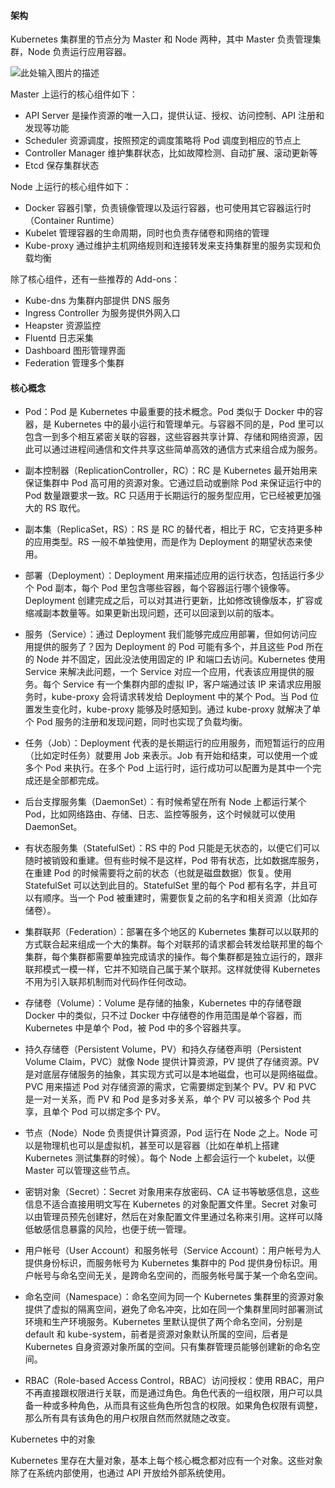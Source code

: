#### 架构

Kubernetes 集群里的节点分为 Master 和 Node 两种，其中 Master 负责管理集群，Node 负责运行应用容器。

![此处输入图片的描述](https://doc.shiyanlou.com/document-uid606277labid5982timestamp1531471340717.png)

Master 上运行的核心组件如下：

- API Server 是操作资源的唯一入口，提供认证、授权、访问控制、API 注册和发现等功能
- Scheduler 资源调度，按照预定的调度策略将 Pod 调度到相应的节点上
- Controller Manager 维护集群状态，比如故障检测、自动扩展、滚动更新等
- Etcd 保存集群状态

Node 上运行的核心组件如下：

- Docker 容器引擎，负责镜像管理以及运行容器，也可使用其它容器运行时（Container Runtime）
- Kubelet 管理容器的生命周期，同时也负责存储卷和网络的管理
- Kube-proxy 通过维护主机网络规则和连接转发来支持集群里的服务实现和负载均衡

除了核心组件，还有一些推荐的 Add-ons：

- Kube-dns 为集群内部提供 DNS 服务
- Ingress Controller 为服务提供外网入口
- Heapster 资源监控
- Fluentd 日志采集
- Dashboard 图形管理界面
- Federation 管理多个集群



#### 核心概念

+ Pod：Pod 是 Kubernetes 中最重要的技术概念。Pod 类似于 Docker 中的容器，是 Kubernetes 中的最小运行和管理单元。与容器不同的是，Pod 里可以包含一到多个相互紧密关联的容器，这些容器共享计算、存储和网络资源，因此可以通过进程间通信和文件共享这些简单高效的通信方式来组合成为服务。

+ 副本控制器（ReplicationController，RC）：RC 是 Kubernetes 最开始用来保证集群中 Pod 高可用的资源对象。它通过启动或删除 Pod 来保证运行中的 Pod 数量跟要求一致。RC 只适用于长期运行的服务型应用，它已经被更加强大的 RS 取代。

+ 副本集（ReplicaSet，RS）：RS 是 RC 的替代者，相比于 RC，它支持更多种的应用类型。RS 一般不单独使用，而是作为 Deployment 的期望状态来使用。

+ 部署（Deployment）：Deployment 用来描述应用的运行状态，包括运行多少个 Pod 副本，每个 Pod 里包含哪些容器，每个容器运行哪个镜像等。Deployment 创建完成之后，可以对其进行更新，比如修改镜像版本，扩容或缩减副本数量等。如果更新出现问题，还可以回滚到以前的版本。

+ 服务（Service）：通过 Deployment 我们能够完成应用部署，但如何访问应用提供的服务了？因为 Deployment 的 Pod 可能有多个，并且这些 Pod 所在的 Node 并不固定，因此没法使用固定的 IP 和端口去访问。Kubernetes 使用 Service 来解决此问题，一个 Service 对应一个应用，代表该应用提供的服务。每个 Service 有一个集群内部的虚拟 IP，客户端通过该 IP 来请求应用服务时，kube-proxy 会将请求转发给 Deployment 中的某个 Pod。当 Pod 位置发生变化时，kube-proxy 能够及时感知到。通过 kube-proxy 就解决了单个 Pod 服务的注册和发现问题，同时也实现了负载均衡。

+ 任务（Job）：Deployment 代表的是长期运行的应用服务，而短暂运行的应用（比如定时任务）就要用 Job 来表示。Job 有开始和结束，可以使用一个或多个 Pod 来执行。在多个 Pod 上运行时，运行成功可以配置为是其中一个完成还是全部都完成。

+ 后台支撑服务集（DaemonSet）：有时候希望在所有 Node 上都运行某个 Pod，比如网络路由、存储、日志、监控等服务，这个时候就可以使用 DaemonSet。

+ 有状态服务集（StatefulSet）：RS 中的 Pod 只能是无状态的，以便它们可以随时被销毁和重建。但有些时候不是这样，Pod 带有状态，比如数据库服务，在重建 Pod 的时候需要将之前的状态（也就是磁盘数据）恢复。使用 StatefulSet 可以达到此目的。StatefulSet 里的每个 Pod 都有名字，并且可以有顺序。当一个 Pod 被重建时，需要恢复之前的名字和相关资源（比如存储卷）。

+ 集群联邦（Federation）：部署在多个地区的 Kubernetes 集群可以以联邦的方式联合起来组成一个大的集群。每个对联邦的请求都会转发给联邦里的每个集群，每个集群都需要单独完成请求的操作。每个集群都是独立运行的，跟非联邦模式一模一样，它并不知晓自己属于某个联邦。这样就使得 Kubernetes 不用为引入联邦机制而对代码作任何改动。

+ 存储卷（Volume）：Volume 是存储的抽象，Kubernetes 中的存储卷跟 Docker 中的类似，只不过 Docker 中存储卷的作用范围是单个容器，而 Kubernetes 中是单个 Pod，被 Pod 中的多个容器共享。

+ 持久存储卷（Persistent Volume，PV）和持久存储卷声明（Persistent Volume Claim，PVC）就像 Node 提供计算资源，PV 提供了存储资源。PV 是对底层存储服务的抽象，其实现方式可以是本地磁盘，也可以是网络磁盘。PVC 用来描述 Pod 对存储资源的需求，它需要绑定到某个 PV。PV 和 PVC 是一对一关系，而 PV 和 Pod 是多对多关系，单个 PV 可以被多个 Pod 共享，且单个 Pod 可以绑定多个 PV。

+ 节点（Node）Node 负责提供计算资源，Pod 运行在 Node 之上。Node 可以是物理机也可以是虚拟机，甚至可以是容器（比如在单机上搭建 Kubernetes 测试集群的时候）。每个 Node 上都会运行一个 kubelet，以便 Master 可以管理这些节点。

+ 密钥对象（Secret）：Secret 对象用来存放密码、CA 证书等敏感信息，这些信息不适合直接用明文写在 Kubernetes 的对象配置文件里。Secret 对象可以由管理员预先创建好，然后在对象配置文件里通过名称来引用。这样可以降低敏感信息暴露的风险，也便于统一管理。
+ 用户帐号（User Account）和服务帐号（Service Account）：用户帐号为人提供身份标识，而服务帐号为 Kubernetes 集群中的 Pod 提供身份标识。用户帐号与命名空间无关，是跨命名空间的，而服务帐号属于某一个命名空间。
+ 命名空间（Namespace）：命名空间为同一个 Kubernetes 集群里的资源对象提供了虚拟的隔离空间，避免了命名冲突，比如在同一个集群里同时部署测试环境和生产环境服务。Kubernetes 里默认提供了两个命名空间，分别是 default 和 kube-system，前者是资源对象默认所属的空间，后者是 Kubernetes 自身资源对象所属的空间。只有集群管理员能够创建新的命名空间。
+  RBAC（Role-based Access Control，RBAC）访问授权：使用 RBAC，用户不再直接跟权限进行关联，而是通过角色。角色代表的一组权限，用户可以具备一种或多种角色，从而具有这些角色所包含的权限。如果角色权限有调整，那么所有具有该角色的用户权限自然而然就随之改变。



Kubernetes 中的对象

Kubernetes 里存在大量对象，基本上每个核心概念都对应有一个对象。这些对象除了在系统内部使用，也通过 API 开放给外部系统使用。
